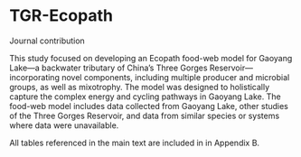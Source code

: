 # TGR-Ecopath
Journal contribution

This study focused on developing an Ecopath food-web model for Gaoyang Lake—a backwater tributary of China’s Three Gorges Reservoir—incorporating novel components, including multiple producer and microbial groups, as well as mixotrophy. The model was designed to holistically capture the complex energy and cycling pathways in Gaoyang Lake. The food-web model includes data collected from Gaoyang Lake, other studies of the Three Gorges Reservoir, and data from similar species or systems where data were unavailable.

All tables referenced in the main text are included in in Appendix B. 
